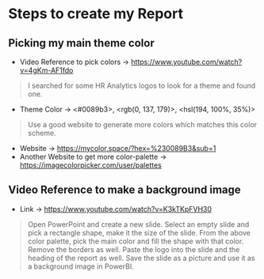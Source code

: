 # Steps to create my Report

## Picking my main theme color

* Video Reference to pick colors -> <https://www.youtube.com/watch?v=4gKm-AF1fdo>

> I searched for some HR Analytics logos to look for a theme and found one.

* Theme Color -> <#0089b3>, <rgb(0, 137, 179)>, <hsl(194, 100%, 35%)>

> Use a good website to generate more colors which matches this color scheme.

* Website -> <https://mycolor.space/?hex=%230089B3&sub=1>
* Another Website to get more color-palette -> <https://imagecolorpicker.com/user/palettes>

## Video Reference to make a background image

* Link -> <https://www.youtube.com/watch?v=K3kTKpFVH30>

> Open PowerPoint and create a new slide. Select an empty slide and pick a rectangle shape, make it the size of the slide. From the above color palette, pick the main color and fill the shape with that color. Remove the borders as well. Paste the logo into the slide and the heading of the report as well. Save the slide as a picture and use it as a background image in PowerBI.

